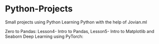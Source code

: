 # Python-Projects
Small projects using Python
Learning Python with the help of Jovian.ml

Zero to Pandas: Lesson4- Intro to Pandas, Lesson5- Intro to Matplotlib and Seaborn
Deep Learning using PyTorch: 
